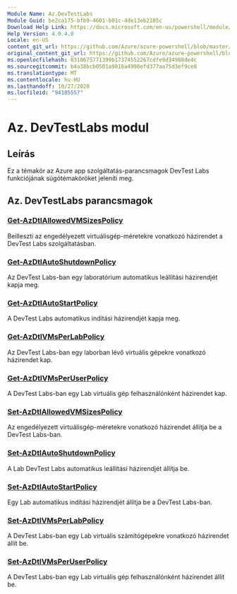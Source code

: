```yaml
---
Module Name: Az.DevTestLabs
Module Guid: be2ca175-bfb9-4601-b01c-4de13eb2105c
Download Help Link: https://docs.microsoft.com/en-us/powershell/module/az.devtestlabs
Help Version: 4.0.4.0
Locale: en-US
content_git_url: https://github.com/Azure/azure-powershell/blob/master/src/DevTestLabs/DevTestLabs/help/Az.DevTestLabs.md
original_content_git_url: https://github.com/Azure/azure-powershell/blob/master/src/DevTestLabs/DevTestLabs/help/Az.DevTestLabs.md
ms.openlocfilehash: 8310675771399b17374552267cdfe9d34988de4c
ms.sourcegitcommit: b4a38bcb0501a9016a4998efd377aa75d3ef9ce8
ms.translationtype: MT
ms.contentlocale: hu-HU
ms.lasthandoff: 10/27/2020
ms.locfileid: "94185557"
---
```

# Az. DevTestLabs modul
## Leírás
Ez a témakör az Azure app szolgáltatás-parancsmagok DevTest Labs funkciójának súgótémaköröket jeleníti meg.

## Az. DevTestLabs parancsmagok
### [Get-AzDtlAllowedVMSizesPolicy](Get-AzDtlAllowedVMSizesPolicy.md)
Beilleszti az engedélyezett virtuálisgép-méretekre vonatkozó házirendet a DevTest Labs szolgáltatásban.

### [Get-AzDtlAutoShutdownPolicy](Get-AzDtlAutoShutdownPolicy.md)
Az DevTest Labs-ban egy laboratórium automatikus leállítási házirendjét kapja meg.

### [Get-AzDtlAutoStartPolicy](Get-AzDtlAutoStartPolicy.md)
A DevTest Labs automatikus indítási házirendjét kapja meg.

### [Get-AzDtlVMsPerLabPolicy](Get-AzDtlVMsPerLabPolicy.md)
Az DevTest Labs-ban egy laborban lévő virtuális gépekre vonatkozó házirendet kap.

### [Get-AzDtlVMsPerUserPolicy](Get-AzDtlVMsPerUserPolicy.md)
A DevTest Labs-ban egy Lab virtuális gép felhasználónként házirendet kap.

### [Set-AzDtlAllowedVMSizesPolicy](Set-AzDtlAllowedVMSizesPolicy.md)
Az engedélyezett virtuálisgép-méretekre vonatkozó házirendet állítja be a DevTest Labs-ban.

### [Set-AzDtlAutoShutdownPolicy](Set-AzDtlAutoShutdownPolicy.md)
A Lab DevTest Labs automatikus leállítási házirendjét állítja be.

### [Set-AzDtlAutoStartPolicy](Set-AzDtlAutoStartPolicy.md)
Egy Lab automatikus indítási házirendjét állítja be a DevTest Labs-ban.

### [Set-AzDtlVMsPerLabPolicy](Set-AzDtlVMsPerLabPolicy.md)
A DevTest Labs-ban egy Lab virtuális számítógépekre vonatkozó házirendet állít be.

### [Set-AzDtlVMsPerUserPolicy](Set-AzDtlVMsPerUserPolicy.md)
A DevTest Labs-ban egy Lab virtuális gép felhasználónként házirendet állít be.

